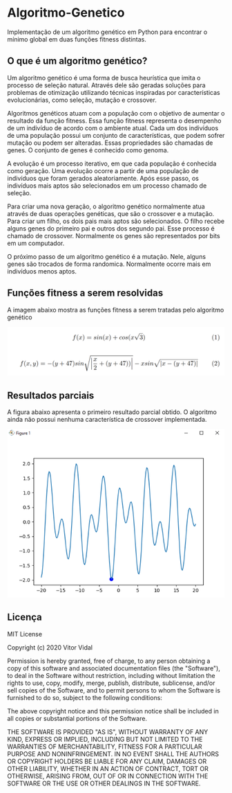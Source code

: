 # Algoritmo-Genetico
Implementação de um algoritmo genético em Python para encontrar o mínimo global em duas funções fitness distintas.

## O que é um algoritmo genético?

Um algoritmo genético é uma forma de busca heurística que imita o processo de seleção natural. Através dele são geradas soluções para problemas de otimização utilizando técnicas inspiradas por características evolucionárias, como seleção, mutação e crossover.

Algoritmos genéticos  atuam com a população com o objetivo de aumentar o resultado da função fitness. Essa função fitness representa o desempenho de um indivíduo de acordo com o ambiente atual. Cada um dos indivíduos de uma população possui um conjunto de características, que podem sofrer mutação ou podem ser alteradas. Essas propriedades são chamadas de genes. O conjunto de genes é conhecido como genoma.

A evolução é um processo iterativo, em que cada população é conhecida como geração. Uma evolução ocorre a partir de uma população de indivíduos que foram gerados aleatoriamente. Após esse passo, os indivíduos mais aptos são selecionados em um processo chamado de seleção.

Para criar uma nova geração, o algoritmo genético normalmente atua através de duas operações genéticas, que são o crossover e a mutação. Para criar um filho, os dois pais mais aptos são selecionados. O filho recebe alguns genes do primeiro pai e outros dos segundo pai. Esse processo é chamado de crossover. Normalmente os genes são representados por bits em um computador.

O próximo passo de um algoritmo genético é a mutação. Nele, alguns genes são trocados de forma randomica. Normalmente ocorre mais em indivíduos menos aptos.

## Funções fitness a serem resolvidas

A imagem abaixo mostra as funções fitness a serem tratadas pelo algoritmo genético

![alt text](./img/funcoes.png)

## Resultados parciais

A figura abaixo apresenta o primeiro resultado parcial obtido. O algoritmo ainda não possui nenhuma característica de crossover implementada.

![alt text](./img/resultado1.png)

## Licença

MIT License

Copyright (c) 2020 Vitor Vidal

Permission is hereby granted, free of charge, to any person obtaining a copy
of this software and associated documentation files (the "Software"), to deal
in the Software without restriction, including without limitation the rights
to use, copy, modify, merge, publish, distribute, sublicense, and/or sell
copies of the Software, and to permit persons to whom the Software is
furnished to do so, subject to the following conditions:

The above copyright notice and this permission notice shall be included in all
copies or substantial portions of the Software.

THE SOFTWARE IS PROVIDED "AS IS", WITHOUT WARRANTY OF ANY KIND, EXPRESS OR
IMPLIED, INCLUDING BUT NOT LIMITED TO THE WARRANTIES OF MERCHANTABILITY,
FITNESS FOR A PARTICULAR PURPOSE AND NONINFRINGEMENT. IN NO EVENT SHALL THE
AUTHORS OR COPYRIGHT HOLDERS BE LIABLE FOR ANY CLAIM, DAMAGES OR OTHER
LIABILITY, WHETHER IN AN ACTION OF CONTRACT, TORT OR OTHERWISE, ARISING FROM,
OUT OF OR IN CONNECTION WITH THE SOFTWARE OR THE USE OR OTHER DEALINGS IN THE
SOFTWARE.
